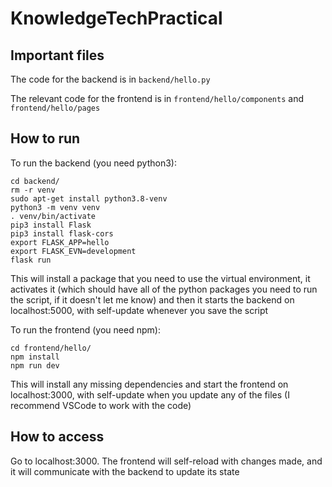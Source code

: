 # KnowledgeTechPractical

## Important files ##

The code for the backend is in `backend/hello.py`

The relevant code for the frontend is in `frontend/hello/components` and `frontend/hello/pages`

## How to run ##

To run the backend (you need python3):

```
cd backend/
rm -r venv
sudo apt-get install python3.8-venv
python3 -m venv venv
. venv/bin/activate
pip3 install Flask
pip3 install flask-cors
export FLASK_APP=hello
export FLASK_EVN=development
flask run
```

This will install a package that you need to use the virtual environment, it activates it (which should have all of the python packages you need to run the script, if it doesn't let me know) and then it starts the backend on localhost:5000, with self-update whenever you save the script


To run the frontend (you need npm):

```
cd frontend/hello/
npm install
npm run dev
```

This will install any missing dependencies and start the frontend on localhost:3000, with self-update when you update any of the files (I recommend VSCode to work with the code)


## How to access ##

Go to localhost:3000. The frontend will self-reload with changes made, and it will communicate with the backend to update its state
